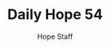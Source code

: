 ---
image: /assets/img/daily-hope-default-artwork.png
title: Daily Hope 54
number: 54
categories:
  - Daily Hope
author: Hope Staff
notes: Daily Hope 54
embed: >-
  <iframe style="border-radius:12px" src="https://open.spotify.com/embed/episode/6i6TPJYqC4WlubB6sUevFF?utm_source=generator" width="100%" height="152" frameBorder="0" allowfullscreen="" allow="autoplay; clipboard-write; encrypted-media; fullscreen; picture-in-picture" loading="lazy"></iframe>
---